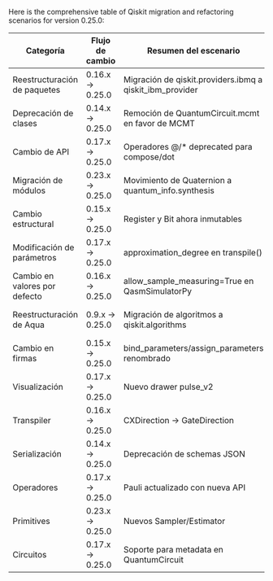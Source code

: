 Here is the comprehensive table of Qiskit migration and refactoring scenarios for version 0.25.0:

| Categoría | Flujo de cambio | Resumen del escenario | Ejemplo de código (origen) | Ejemplo de código (destino) | Dificultad | Afectación (SE/QSE) | Referencia |
|-----------|-----------------|-----------------------|----------------------------|----------------------------|------------|---------------------|------------|
| Reestructuración de paquetes | 0.16.x → 0.25.0 | Migración de qiskit.providers.ibmq a qiskit_ibm_provider | `from qiskit.providers.ibmq import IBMQ` | `from qiskit_ibm_provider import IBMQ` | Moderada | QSE (Cambio en importación de backends) | [Qiskit 0.25 RN](https://docs.quantum.ibm.com/api/qiskit/release-notes/0.25) |
| Deprecación de clases | 0.14.x → 0.25.0 | Remoción de QuantumCircuit.mcmt en favor de MCMT | `qc.mcmt(ZGate(), [0,1,2], [3,4])` | `qc.append(MCMT(ZGate(), 3, 2), [0,1,2,3,4])` | Baja | QSE (Reemplazo directo) | [Qiskit 0.25 RN](https://docs.quantum.ibm.com/api/qiskit/release-notes/0.25) |
| Cambio de API | 0.17.x → 0.25.0 | Operadores @/* deprecated para compose/dot | `op1 @ op2` | `op1 & op2` o `op1.compose(op2)` | Baja | QSE (Sintaxis alternativa) | [Qiskit 0.25 RN](https://docs.quantum.ibm.com/api/qiskit/release-notes/0.25) |
| Migración de módulos | 0.23.x → 0.25.0 | Movimiento de Quaternion a quantum_info.synthesis | `from qiskit.quantum_info.operator import Quaternion` | `from qiskit.quantum_info.synthesis import Quaternion` | Baja | QSE (Reubicación) | [Qiskit 0.25 RN](https://docs.quantum.ibm.com/api/qiskit/release-notes/0.25) |
| Cambio estructural | 0.15.x → 0.25.0 | Register y Bit ahora inmutables | `qr.size = 4` (Obsoleto) | `qr = QuantumRegister(4)` | Moderada | SE (Patrones de modificación) | [Qiskit 0.25 RN](https://docs.quantum.ibm.com/api/qiskit/release-notes/0.25) |
| Modificación de parámetros | 0.17.x → 0.25.0 | approximation_degree en transpile() | `transpile(qc, optimization_level=3)` | `transpile(qc, optimization_level=3, approximation_degree=0.8)` | Alta | QSE (Control de aproximación) | [Qiskit 0.25 RN](https://docs.quantum.ibm.com/api/qiskit/release-notes/0.25) |
| Cambio en valores por defecto | 0.16.x → 0.25.0 | allow_sample_measuring=True en QasmSimulatorPy | `backend.run(qc, allow_sample_measuring=False)` | `backend.run(qc)` (Ahora True por defecto) | Baja | QSE (Comportamiento) | [Qiskit 0.25 RN](https://docs.quantum.ibm.com/api/qiskit/release-notes/0.25) |
| Reestructuración de Aqua | 0.9.x → 0.25.0 | Migración de algoritmos a qiskit.algorithms | `from qiskit.aqua.algorithms import VQE` | `from qiskit.algorithms import VQE` | Alta | QSE (Reorganización mayor) | [Migration Guide](https://docs.quantum.ibm.com/migration-guides) |
| Cambio en firmas | 0.15.x → 0.25.0 | bind_parameters/assign_parameters renombrado | `qc.bind_parameters(param_dict={})` | `qc.bind_parameters(parameters={})` | Baja | SE (Renombrado) | [Qiskit 0.25 RN](https://docs.quantum.ibm.com/api/qiskit/release-notes/0.25) |
| Visualización | 0.17.x → 0.25.0 | Nuevo drawer pulse_v2 | `pulse_drawer(sched)` | `pulse_drawer_v2(sched)` | Moderada | QSE (Nuevas features) | [Qiskit 0.25 RN](https://docs.quantum.ibm.com/api/qiskit/release-notes/0.25) |
| Transpiler | 0.16.x → 0.25.0 | CXDirection → GateDirection | `CXDirection(coupling_map)` | `GateDirection(coupling_map, ['cx', 'ecr'])` | Moderada | QSE (Extensibilidad) | [Qiskit 0.25 RN](https://docs.quantum.ibm.com/api/qiskit/release-notes/0.25) |
| Serialización | 0.14.x → 0.25.0 | Deprecación de schemas JSON | `validate=True` en QasmQobj | Eliminado (Usar ibmq-schemas) | Alta | SE (Validación externa) | [Qiskit 0.25 RN](https://docs.quantum.ibm.com/api/qiskit/release-notes/0.25) |
| Operadores | 0.17.x → 0.25.0 | Pauli actualizado con nueva API | `Pauli.from_label('X')` (Obsoleto) | `Pauli('X')` | Moderada | QSE (Nuevos métodos) | [Qiskit 0.25 RN](https://docs.quantum.ibm.com/api/qiskit/release-notes/0.25) |
| Primitives | 0.23.x → 0.25.0 | Nuevos Sampler/Estimator | `QuantumInstance` | `Sampler()/Estimator()` | Alta | QSE (Nuevo paradigma) | [Latest Updates](https://docs.quantum.ibm.com/guides/latest-updates) |
| Circuitos | 0.17.x → 0.25.0 | Soporte para metadata en QuantumCircuit | `qc.name = "circ"` | `qc.metadata = {"name": "circ"}` | Baja | SE (Estructura extendida) | [Qiskit 0.25 RN](https://docs.quantum.ibm.com/api/qiskit/release-notes/0.25) |